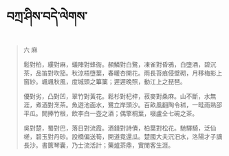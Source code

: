 # བཀྲ་ཤིས་བདེ་ལེགས་
> 六 麻
> 
> 鬆對柏，縷對麻，蟻陣對蜂衙。頳鱗對白鷺，凍雀對昏鴉，白墮酒，碧沉茶，品笛對吹笳。秋涼梧墮葉，春暖杏開花。雨長苔痕侵壁砌，月移梅影上窗紗。颯颯秋風，度城頭之篳篥；遲遲晚照，動江上之琵琶。
> 
> 優對劣，凸對凹，翠竹對黃花。鬆杉對杞梓，菽麥對桑麻。山不斷，水無涯，煮酒對烹茶。魚遊池面水，鷺立岸頭沙。百畝風翻陶令秫，一畦雨熟邵平瓜。閒捧竹根，飲李白一壺之酒；偶擎桐葉，啜盧仝七碗之茶。
> 
> 吳對楚，蜀對巴，落日對流霞。酒錢對詩債，柏葉對松花。馳驛騎，泛仙槎，碧玉對丹砂。設橋偏送筍，開道竟還瓜。楚國大夫沉汨水，洛陽才子謫長沙。書篋琴囊，乃士流活計；藥爐茶鼎，實閒客生涯。
>